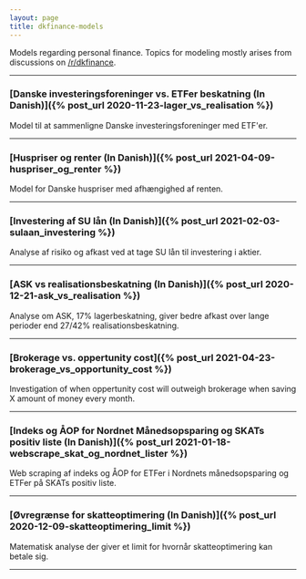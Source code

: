 ```yaml
---
layout: page
title: dkfinance-models
---
```


Models regarding personal finance. 
Topics for modeling mostly arises from discussions on [/r/dkfinance](https://www.reddit.com/r/dkfinance/).

---

### [Danske investeringsforeninger vs. ETFer beskatning (In Danish)]({% post_url 2020-11-23-lager_vs_realisation %})

Model til at sammenligne Danske investeringsforeninger med ETF'er.

---

### [Huspriser og renter (In Danish)]({% post_url 2021-04-09-huspriser_og_renter %})

Model for Danske huspriser med afhængighed af renten.

---

### [Investering af SU lån (In Danish)]({% post_url 2021-02-03-sulaan_investering %})

Analyse af risiko og afkast ved at tage SU lån til investering i aktier.

---

### [ASK vs realisationsbeskatning (In Danish)]({% post_url 2020-12-21-ask_vs_realisation %})

Analyse om ASK, 17% lagerbeskatning, giver bedre afkast over lange perioder end 27/42% realisationsbeskatning.

---

### [Brokerage vs. oppertunity cost]({% post_url 2021-04-23-brokerage_vs_opportunity_cost %})

Investigation of when oppertunity cost will outweigh brokerage when saving X amount of money every month.

---

### [Indeks og ÅOP for Nordnet Månedsopsparing og SKATs positiv liste (In Danish)]({% post_url 2021-01-18-webscrape_skat_og_nordnet_lister %})

Web scraping af indeks og ÅOP for ETFer i Nordnets månedsopsparing og ETFer på SKATs positiv liste.

---

### [Øvregrænse for skatteoptimering (In Danish)]({% post_url 2020-12-09-skatteoptimering_limit %})

Matematisk analyse der giver et limit for hvornår skatteoptimering kan betale sig.

---

